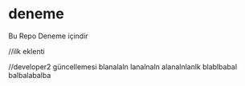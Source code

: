 # deneme
Bu Repo Deneme içindir

//ilk eklenti

//developer2 güncellemesi blanalaln lanalnaln alanalnlanlk blablbabal balbalabalba
